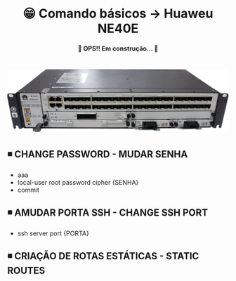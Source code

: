 <h1 align="center">😁 Comando básicos -> Huaweu NE40E</h1>

<h4 align="center">
  🚧 OPS!! Em construção... 🚧
</h4>

<h1 align="center">
  <img alt="ne40e" title="ne40e" src="../img/ne40e.png" />
</h1>

## ◾ CHANGE PASSWORD - MUDAR SENHA
  - aaa
  - local-user root password cipher {SENHA}
  - commit

## ◾ AMUDAR PORTA SSH - CHANGE SSH PORT
  * ssh server port {PORTA}

## ◾ CRIAÇÃO DE ROTAS ESTÁTICAS - STATIC ROUTES
